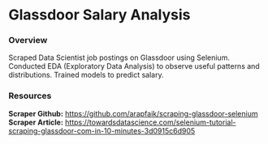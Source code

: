 # Glassdoor Salary Analysis
### Overview
Scraped Data Scientist job postings on Glassdoor using Selenium. Conducted EDA (Exploratory Data Analysis) to observe useful patterns and distributions. Trained models to predict salary.

### Resources
**Scraper Github:** https://github.com/arapfaik/scraping-glassdoor-selenium  
**Scraper Article:** https://towardsdatascience.com/selenium-tutorial-scraping-glassdoor-com-in-10-minutes-3d0915c6d905  
